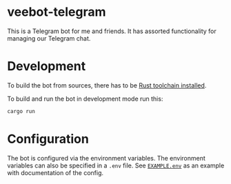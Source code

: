[rust-toolchain]: https://www.rust-lang.org/tools/install

# veebot-telegram

This is a Telegram bot for me and friends.
It has assorted functionality for managing our Telegram chat.


# Development

To build the bot from sources, there has to be [Rust toolchain installed][rust-toolchain].

To build and run the bot in development mode run this:

```bash
cargo run
```

# Configuration

The bot is configured via the environment variables.
The environment variables can also be specified in a `.env` file.
See [`EXAMPLE.env`](EXAMPLE.env) as an example with documentation of the config.

